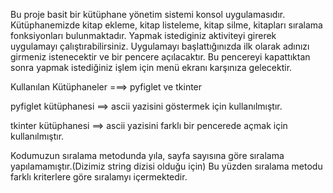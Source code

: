 Bu proje basit bir kütüphane yönetim sistemi konsol uygulamasıdır. Kütüphanemizde kitap ekleme, kitap listeleme, kitap silme, kitapları sıralama fonksiyonları bulunmaktadır. Yapmak istediginiz aktiviteyi girerek uygulamayı çalıştırabilirsiniz. Uygulamayı başlattığınızda ilk olarak adınızı girmeniz istenecektir ve bir pencere açılacaktır. Bu pencereyi kapattıktan sonra yapmak istediğiniz işlem için menü ekranı karşınıza gelecektir. 

Kullanılan Kütüphaneler ===> pyfiglet ve tkinter

pyfiglet kütüphanesi ==> ascii yazisini göstermek için kullanılmıştır.

tkinter kütüphanesi ==> ascii yazisini farklı bir pencerede açmak için kullanılmıştır.

Kodumuzun sıralama metodunda yıla, sayfa sayısına göre sıralama yapılamamıştır.(Dizimiz string dizisi olduğu için) Bu yüzden sıralama metodu farklı kriterlere göre sıralamyı içermektedir. 
